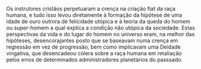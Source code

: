 ﻿Os instrutores cristãos perpetuaram a crença na criação fiat da raça humana, e tudo isso levou diretamente à formação da hipótese de uma idade de ouro outrora de felicidade utópica e à teoria da queda do homem ou super-homem a qual explica a condição não utópica da sociedade. Estas perspectivas da vida e do lugar do homem no universo eram, na melhor das hipóteses, desencorajantes posto que se baseavam numa crença em regressão em vez de progressão, bem como implicavam uma Deidade vingativa, que desencadeou cólera sobre a raça humana em retaliação pelos erros de determinados administradores planetários do passsado.